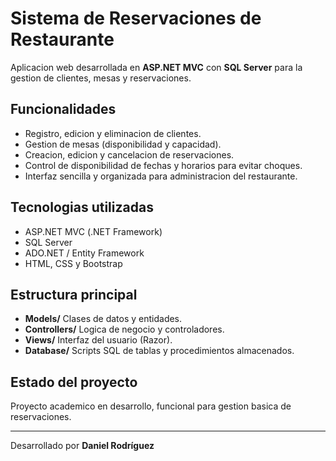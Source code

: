 

#  Sistema de Reservaciones de Restaurante

Aplicacion web desarrollada en **ASP.NET MVC** con **SQL Server** para la gestion de clientes, mesas y reservaciones.

##  Funcionalidades
- Registro, edicion y eliminacion de clientes.
- Gestion de mesas (disponibilidad y capacidad).
- Creacion, edicion y cancelacion de reservaciones.
- Control de disponibilidad de fechas y horarios para evitar choques.
- Interfaz sencilla y organizada para administracion del restaurante.

##  Tecnologias utilizadas
- ASP.NET MVC (.NET Framework)
- SQL Server
- ADO.NET / Entity Framework
- HTML, CSS y Bootstrap

##  Estructura principal
- **Models/**  Clases de datos y entidades.
- **Controllers/**  Logica de negocio y controladores.
- **Views/**  Interfaz del usuario (Razor).
- **Database/**  Scripts SQL de tablas y procedimientos almacenados.


##  Estado del proyecto
Proyecto academico en desarrollo, funcional para gestion basica de reservaciones.

---

 Desarrollado por **Daniel Rodríguez**
